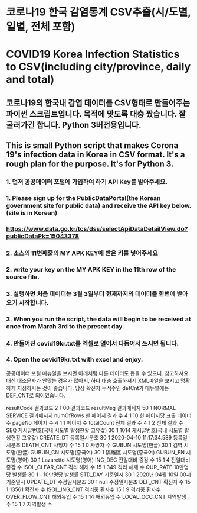 # 코로나19 한국 감염통계 CSV추출(시/도별, 일별, 전체 포함)
# COVID19 Korea Infection Statistics to CSV(including city/province, daily and total)

## 코로나19의 한국내 감염 데이터를 CSV형태로 만들어주는 파이썬 스크립트입니다. 목적에 맞도록 대충 짰습니다. 잘 굴러가긴 합니다. Python 3버전용입니다.
## This is small Python script that makes Corona 19's infection data in Korea in CSV format. It's a rough plan for the purpose. It's for Python 3.

### 1. 먼저 공공데이터 포털에 가입하여 하기 API Key를 받아주세요.
### 1. Please sign up for the PublicDataPortal(the Korean government site for public data) and receive the API key below.(site is in Korean)
### https://www.data.go.kr/tcs/dss/selectApiDataDetailView.do?publicDataPk=15043378

### 2. 소스의 11번째줄의 MY APK KEY에 받은 키를 넣어주세요
### 2. write your key on the MY APK KEY in the 11th row of the source file.

### 3. 실행하면 처음 데이터는 3월 3일부터 현재까지의 데이터를 한번에 받아오기 시작합니다.
### 3. When you run the script, the data will begin to be received at once from March 3rd to the present day.

### 4. 만들어진 covid19kr.txt를 엑셀로 열어서 다듬어서 쓰시면 됩니다.
### 4. Open the covid19kr.txt with excel and enjoy.

공공데이터 포털 매뉴얼을 보시면 아래처럼 다른 데이터도 뽑을 수 있으니. 참고하셔요. 대신 대소문자가 안맞는 경우가 많아서, 하나 대충 호출하셔서 XML파일을 보시고 명확하게 지정하시는 것이 좋습니다.
당장 확진자 누적수인 defCnt가 매뉴얼에는 DEF_CNT로 되어있습니다.

  resultCode	결과코드	2	1	00	결과코드
  resultMsg	결과메세지	50	1	NORMAL SERVICE	결과메시지
  numOfRows	한 페이지 결과 수	4	1	10	한 페이지당 표출 데이터 수
  pageNo	페이지 수	4	1	1	페이지 수
  totalCount	전체 결과 수	4	1	2	전체 결과 수
  SEQ	게시글번호(국내 시도별 발생현황 고유값)	30	1	1014	게시글번호(국내 시도별 발생현황 고유값)
  CREATE_DT	등록일시분초	30	1	2020-04-10 11:17:34.589	등록일시분초
  DEATH_CNT	사망자 수	15	1	0	사망자 수
  GUBUN	시도명(한글)	30	1	검역	시도명(한글)
  GUBUN_CN	시도명(중국어)	30	1	隔離區	시도명(중국어)
  GUBUN_EN	시도명(영어)	30	1	Lazaretto	시도명(영어)
  INC_DEC	전일대비 증감 수	15	1	4	전일대비 증감 수
  ISOL_CLEAR_CNT	격리 해제 수	15	1	349	격리 해제 수
  QUR_RATE	10만명당 발생률	30	1	-	10만명당 발생률
  STD_DAY	기준일시	30	1	2020년 04월 10일 00시	기준일시
  UPDATE_DT	수정일시분초 	30	1	null	수정일시분초 
  DEF_CNT	확진자 수	15	1	13561	확진자 수
  ISOL_ING_CNT	격리중 환자수	15	1	9	격리중 환자수
  OVER_FLOW_CNT	해외유입 수	15	1	14	해외유입 수
  LOCAL_OCC_CNT	지역발생 수 	15	1	7	지역발생 수 
